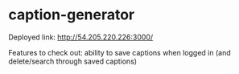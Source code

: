 # caption-generator

Deployed link: http://54.205.220.226:3000/

Features to check out: ability to save captions when logged in (and delete/search through saved captions) 
